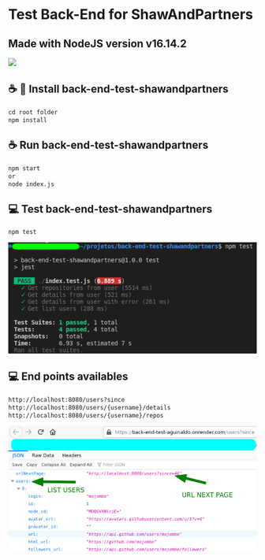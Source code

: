 # Test Back-End for ShawAndPartners
## Made with NodeJS version v16.14.2
<img src="https://img.shields.io/static/v1?label=Overview&message=AASDFASDF&color=f8efd4&style=for-the-badge&logo=GitHub">

## ☕ 🚀 Install back-end-test-shawandpartners
```
cd root folder
npm install
```
## ☕ Run back-end-test-shawandpartners
```
npm start
or
node index.js
```
## 💻 Test back-end-test-shawandpartners
```
npm test
```
<img src="images/npm-test.png" alt="npm_test">

## 💻 End points availables
```
http://localhost:8080/users?since
http://localhost:8080/users/{username}/details
http://localhost:8080/users/{username}/repos
```
<img src="images/url-next-page2.png" alt="url_next_page">
